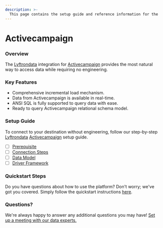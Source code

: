 ```yaml
---
description: >-
  This page contains the setup guide and reference information for the Activecampaign source connector.
---
```


# Activecampaign

### Overview

The [Lyftrondata](https://www.lyftrondata.com/) integration for [Activecampaign](https://www.lyftrondata.com/integration/marketing-analytics/active-campaign/) provides the most natural way to access data while requiring no engineering.

### Key Features

* Comprehensive incremental load mechanism.
* Data from Activecampaign is available in real-time.&#x20;
* ANSI SQL is fully supported to query data with ease.
* Ready to query Activecampaign relational schema model.

### Setup Guide

To connect to your destination without engineering, follow our step-by-step [Lyftrondata](https://www.lyftrondata.com/)  [Activecampaign](https://www.lyftrondata.com/integration/marketing-analytics/active-campaign/) setup guide.

* [ ] [Prerequisite](prerequisite.md)
* [ ] [Connection Steps](connection-steps.md)
* [ ] [Data Model](data-model/erd.md)
* [ ] [Driver Framework](driver-framework/)

### Quickstart Steps

Do you have questions about how to use the platform? Don't worry; we've got you covered. Simply follow the quickstart instructions [here](../README.md).

### Questions? <a href="#questions" id="questions"></a>

We're always happy to answer any additional questions you may have! [Set up a meeting with our data experts.](https://www.lyftrondata.com/book-a-meeting/)

